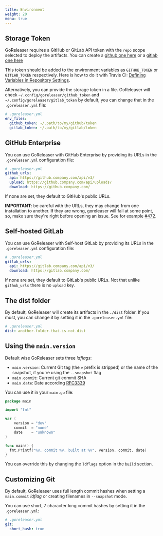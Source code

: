 ```yaml
---
title: Environment
weight: 20
menu: true
---
```


## Storage Token

GoReleaser requires a GitHub or GitLab API token with the `repo` scope selected to
deploy the artifacts.
You can create a [github one here](https://github.com/settings/tokens/new) or a [gitlab one here](https://gitlab.com/profile/personal_access_tokens)

This token should be added to the environment variables as `GITHUB_TOKEN` or `GITLAB_TOKEN` respectively.
Here is how to do it with Travis CI:
[Defining Variables in Repository Settings](https://docs.travis-ci.com/user/environment-variables/#Defining-Variables-in-Repository-Settings).

Alternatively, you can provide the storage token in a file. GoReleaser will check `~/.config/goreleaser/github_token` and `~/.config/goreleaser/gitlab_token` by default, you can change that in
the `.goreleaser.yml` file:

```yaml
# .goreleaser.yml
env_files:
  github_token: ~/.path/to/my/github/token
  gitlab_token: ~/.path/to/my/gitlab/token
```

## GitHub Enterprise

You can use GoReleaser with GitHub Enterprise by providing its URLs in
the `.goreleaser.yml` configuration file:

```yaml
# .goreleaser.yml
github_urls:
  api: https://github.company.com/api/v3/
  upload: https://github.company.com/api/uploads/
  download: https://github.company.com/
```

If none are set, they default to GitHub's public URLs.

**IMPORTANT**: be careful with the URLs, they may change from one installation
to another. If they are wrong, goreleaser will fail at some point, so, make
sure they're right before opening an issue. See for example [#472][472].

[472]: https://github.com/goreleaser/goreleaser/issues/472


## Self-hosted GitLab

You can use GoReleaser with Self-host GitLab by providing its URLs in
the `.goreleaser.yml` configuration file:

```yaml
# .goreleaser.yml
gitlab_urls:
  api: https://gitlab.company.com/api/v3/
  download: https://gitlab.company.com/
```

If none are set, they default to GitLab's public URLs. Not that unlike `github_urls` there is no `upload` key.

## The dist folder

By default, GoReleaser will create its artifacts in the `./dist` folder.
If you must, you can change it by setting it in the `.goreleaser.yml` file:

```yaml
# .goreleaser.yml
dist: another-folder-that-is-not-dist
```

## Using the `main.version`

Default wise GoReleaser sets three _ldflags_:

- `main.version`: Current Git tag (the `v` prefix is stripped) or the name of
  the snapshot, if you're using the `--snapshot` flag
- `main.commit`: Current git commit SHA
- `main.date`: Date according [RFC3339](https://golang.org/pkg/time/#pkg-constants)

You can use it in your `main.go` file:

```go
package main

import "fmt"

var (
	version = "dev"
	commit  = "none"
	date    = "unknown"
)

func main() {
  fmt.Printf("%v, commit %v, built at %v", version, commit, date)
}
```

You can override this by changing the `ldflags` option in the `build` section.

## Customizing Git

By default, GoReleaser uses full length commit hashes when setting a `main.commit`
_ldflag_ or creating filenames in `--snapshot` mode.

You can use short, 7 character long commit hashes by setting it in the `.goreleaser.yml`:

```yaml
# .goreleaser.yml
git:
  short_hash: true
```

